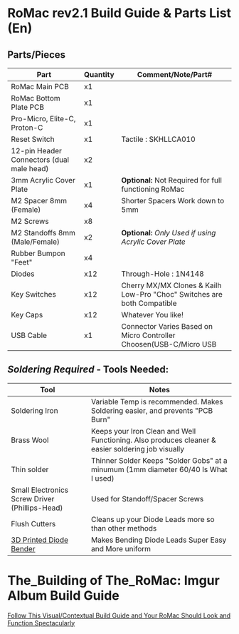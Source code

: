 # RoMac rev2.1 Build Guide & Parts List (En)


## Parts/Pieces


| Part | Quantity | Comment/Note/Part# |
| ---- | ---- | --- |
| RoMac Main PCB | x1 | |
| RoMac Bottom Plate PCB | x1 | |
| Pro-Micro, Elite-C, Proton-C | x1 | |
| Reset Switch | x1 | Tactile : SKHLLCA010|
| 12-pin Header Connectors (dual male head) | x2 | |
| 3mm Acrylic Cover Plate | x1 | **Optional:** Not Required for full functioning RoMac|
| M2 Spacer 8mm (Female) | x4 | Shorter Spacers Work down to 5mm |
| M2 Screws | x8 | |
| M2 Standoffs 8mm (Male/Female) | x2 | **Optional:** *Only Used if using Acrylic Cover Plate* |
| Rubber Bumpon "Feet" | x4 |  |
| Diodes | x12 | Through-Hole : 1N4148 |
| Key Switches | x12 | Cherry MX/MX Clones & Kailh Low-Pro "Choc" Switches are both Compatible |
| Key Caps | x12 | Whatever You like! |
| USB Cable | x1 | Connector Varies Based on Micro Controller Choosen(USB-C/Micro USB|


## *Soldering Required* - Tools Needed:

| Tool | Notes |
| ---- | ---- |
| Soldering Iron | Variable Temp is recommended.  Makes Soldering easier, and prevents "PCB Burn" |
| Brass Wool | Keeps your Iron Clean and Well Functioning.  Also produces cleaner & easier soldering job visually |
| Thin solder | Thinner Solder Keeps "Solder Gobs" at a minumum (1mm diameter 60/40 Is What I used) |
| Small Electronics Screw Driver (Phillips-Head) | Used for Standoff/Spacer Screws |
| Flush Cutters | Cleans up your Diode Leads more so than other methods |
| [3D Printed Diode Bender](https://github.com/TheRoyalSweatshirt/The_RoMac_rev2.1/blob/master/3D%20Printing%20Stuff/Keyboard%20Diode%20Bender%20V2.stl) | Makes Bending Diode Leads Super Easy and More uniform |


# The_Building of The_RoMac: Imgur Album Build Guide

[Follow This Visual/Contextual Build Guide and Your RoMac Should Look and Function Spectacularly](https://imgur.com/a/l24vgvC)
